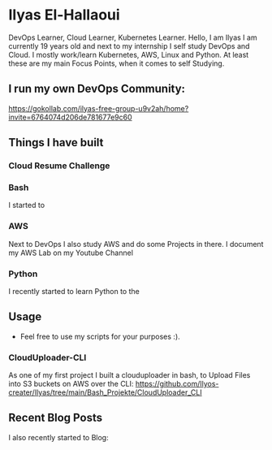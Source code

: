 # Ilyas El-Hallaoui
DevOps Learner, Cloud Learner, Kubernetes Learner. Hello, I am Ilyas I am currently 19 years old and next to my internship I self study DevOps and Cloud. I mostly work/learn Kubernetes, AWS, Linux and Python. At least these are my main Focus Points, when it comes to self Studying. 

## I run my own DevOps Community:
<a> https://gokollab.com/ilyas-free-group-u9v2ah/home?invite=6764074d206de781677e9c60 </a>

## Things I have built


### Cloud Resume Challenge


### Bash
I started to 
### AWS
Next to DevOps I also study AWS and do some Projects in there. I document my AWS Lab on my Youtube Channel


### Python
I recently started to learn Python to the 


## Usage
- Feel free to use my scripts for your purposes :). 


### CloudUploader-CLI

As one of my first project I built a clouduploader in bash, to Upload Files into S3 buckets on AWS over the CLI:
<a> https://github.com/Ilyos-creater/Ilyas/tree/main/Bash_Projekte/CloudUploader_CLI </a>

## Recent Blog Posts
I also recently started to Blog:

